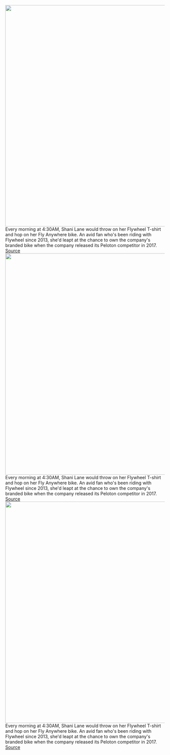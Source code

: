 <img src='https://cdn.vox-cdn.com/thumbor/WnKzJLZup9pqzQc3arXFHjSdnig=/0x0:2038x1110/1200x800/filters:focal(856x392:1182x718)/cdn.vox-cdn.com/uploads/chorus_image/image/66343806/flywheel_fly_anywhere_bike.0.png' width='700px' /><br/>
Every morning at 4:30AM, Shani Lane would throw on her Flywheel T-shirt and hop on her Fly Anywhere bike. An avid fan who's been riding with Flywheel since 2013, she'd leapt at the chance to own the company's branded bike when the company released its Peloton competitor in 2017.
<a href='https://www.theverge.com/2020/2/20/21145349/flywheel-bike-shut-down-email-user-reactions-peloton-trade-in'> Source <a/><img src='https://cdn.vox-cdn.com/thumbor/WnKzJLZup9pqzQc3arXFHjSdnig=/0x0:2038x1110/1200x800/filters:focal(856x392:1182x718)/cdn.vox-cdn.com/uploads/chorus_image/image/66343806/flywheel_fly_anywhere_bike.0.png' width='700px' /><br/>
Every morning at 4:30AM, Shani Lane would throw on her Flywheel T-shirt and hop on her Fly Anywhere bike. An avid fan who's been riding with Flywheel since 2013, she'd leapt at the chance to own the company's branded bike when the company released its Peloton competitor in 2017.
<a href='https://www.theverge.com/2020/2/20/21145349/flywheel-bike-shut-down-email-user-reactions-peloton-trade-in'> Source <a/><img src='https://cdn.vox-cdn.com/thumbor/WnKzJLZup9pqzQc3arXFHjSdnig=/0x0:2038x1110/1200x800/filters:focal(856x392:1182x718)/cdn.vox-cdn.com/uploads/chorus_image/image/66343806/flywheel_fly_anywhere_bike.0.png' width='700px' /><br/>
Every morning at 4:30AM, Shani Lane would throw on her Flywheel T-shirt and hop on her Fly Anywhere bike. An avid fan who's been riding with Flywheel since 2013, she'd leapt at the chance to own the company's branded bike when the company released its Peloton competitor in 2017.
<a href='https://www.theverge.com/2020/2/20/21145349/flywheel-bike-shut-down-email-user-reactions-peloton-trade-in'> Source <a/>